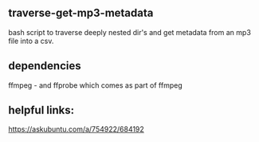 ## traverse-get-mp3-metadata
bash script to traverse deeply nested dir's and get metadata from an mp3 file into a csv.

## dependencies
ffmpeg - and ffprobe which comes as part of ffmpeg

## helpful links:
https://askubuntu.com/a/754922/684192
